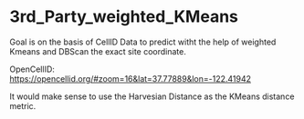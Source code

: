 # 3rd_Party_weighted_KMeans

Goal is on the basis of CellID Data to predict witht the help of weighted Kmeans and DBScan the exact site coordinate.

OpenCellID: https://opencellid.org/#zoom=16&lat=37.77889&lon=-122.41942

It would make sense to use the Harvesian Distance as the KMeans distance metric. 
